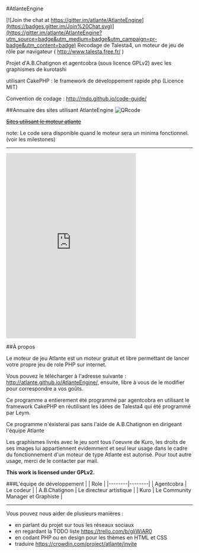 #AtlanteEngine

[![Join the chat at https://gitter.im/atlante/AtlanteEngine](https://badges.gitter.im/Join%20Chat.svg)](https://gitter.im/atlante/AtlanteEngine?utm_source=badge&utm_medium=badge&utm_campaign=pr-badge&utm_content=badge)
Recodage de Talesta4, un moteur de jeu de rôle par navigateur ( http://www.talesta.free.fr/ )

Projet d'A.B.Chatignon et agentcobra (sous licence GPLv2) avec les graphismes de kurotashi

utilisant CakePHP : le framework de développement rapide php (Licence MIT)

Convention de codage : http://mdo.github.io/code-guide/

##Annuaire des sites utilisant AtlanteEngine
![QRcode](http://i.imgur.com/UsuH3Mt.png "QRcode")

~~[Sites utilisant le moteur atlante](http://agentcobra.hd.free.fr/atlante_annuaire/ "lien temporaire")~~

note: Le code sera disponible quand le moteur sera un minima fonctionnel. (voir les milestones)
* * *

<iframe src="https://discordapp.com/widget?id=87217514903269376&theme=dark" width="350" height="500" allowtransparency="true" frameborder="0"></iframe>

##À propos

Le moteur de jeu Atlante est un moteur gratuit et libre permettant de lancer votre propre jeu de role PHP sur internet.

Vous pouvez le télécharger à l'adresse suivante : http://atlante.github.io/AtlanteEngine/, ensuite, libre à vous de le modifier pour correspondre a vos goûts.

Ce programme a entierement été programmé par agentcobra en utilisant le framework CakePHP en réutilisant les idées de Talesta4 qui été programmé par Leym.

Ce programme n'éxisterai pas sans l'aide de A.B.Chatignon en dirigeant l'équipe Atlante

Les graphismes livrés avec le jeu sont tous l'oeuvre de Kuro, les droits de ses images lui appartiennent evidemment et seul leur usage dans le cadre du fonctionnement d'un moteur de type Atlante est autorisé. Pour tout autre usage, merci de le contacter par mail.

**This work is licensed under GPLv2.**

###L'équipe de développement
|  | Role |
|--------|--------|
| Agentcobra | Le codeur |
| A.B.Chatignon | Le directeur artistique |
| Kuro | Le Community Manager et Graphiste |

---

Vous pouvez nous aider de plusieurs manières :
- en parlant du projet sur tous les réseaux sociaux
- en regardant la TODO liste https://trello.com/b/gliWiAR0
- en codant PHP ou en design pour les thèmes en HTML et CSS
- traduire https://crowdin.com/project/atlante/invite
